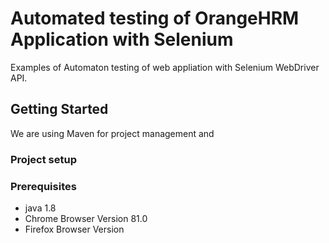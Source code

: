 # Automated testing of OrangeHRM Application with Selenium
Examples of Automaton testing of web appliation with Selenium WebDriver API.
## Getting Started
We are using Maven for project management and 
### Project setup
### Prerequisites
- java 1.8
- Chrome Browser Version 81.0
- Firefox Browser Version


